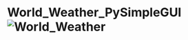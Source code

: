 # World_Weather_PySimpleGUI![World_Weather](https://user-images.githubusercontent.com/37277099/222802626-81dc87c2-1746-4314-8a0b-7521f000d5a2.png)
